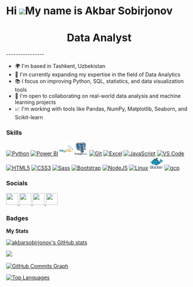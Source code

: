 


Hi ![](https://user-images.githubusercontent.com/18350557/176309783-0785949b-9127-417c-8b55-ab5a4333674e.gif)My name is Akbar Sobirjonov
========================================================================================================================================

<h1 align="center">Data Analyst</h1>
----------------

* 🌍 I'm based in Tashkent, Uzbekistan
* 🧠 I'm currently expanding my expertise in the field of Data Analytics
* 📚 I focus on improving Python, SQL, statistics, and data visualization tools
* 🤝 I'm open to collaborating on real-world data analysis and machine learning projects
* 📈 I'm working with tools like Pandas, NumPy, Matplotlib, Seaborn, and Scikit-learn

### Skills


<p align="left">
<a href="https://www.python.org/" target="_blank" rel="noreferrer"><img src="https://raw.githubusercontent.com/danielcranney/readme-generator/main/public/icons/skills/python-colored.svg" width="36" height="36" alt="Python" /></a>
<a href="https://app.powerbi.com/" target="_blank" rel="noreferrer"><img src="https://cdn-dynmedia-1.microsoft.com/is/image/microsoftcorp/Hero_BPI_icon1?resMode=sharp2&amp;op_usm=1.5,0.65,15,0&amp;wid=96&amp;hei=96&amp;qlt=100&amp;fmt=png-alpha&amp;fit=constrain" class=" " alt="Power BI" loading="lazy" data-oc="oce517" width="36" height="36" id="image-oce517"></a>
<a href="https://www.mysql.com/" target="_blank" rel="noreferrer"><img src="https://raw.githubusercontent.com/devicons/devicon/master/icons/mysql/mysql-original-wordmark.svg" alt="mysql" width="36" height="36" style="max-width: 100%;"></a>
<a href="https://www.postgresql.org/" target="_blank" rel="noreferrer"><img src="https://raw.githubusercontent.com/devicons/devicon/master/icons/postgresql/postgresql-original-wordmark.svg" alt="postgresql" width="36" height="36" style="max-width: 100%;"></a>
<a href="https://git-scm.com/" target="_blank" rel="noreferrer"><img src="https://raw.githubusercontent.com/danielcranney/readme-generator/main/public/icons/skills/git-colored.svg" width="36" height="36" alt="Git" /></a>
<a href="https://excel.cloud.microsoft/" target="_blank" rel="noreferrer"><img src="https://res.cdn.office.net/files/fabric-cdn-prod_20230815.002/assets/brand-icons/product/svg/excel_32x1.svg" class="fui-Image ___1jl6o6y fj3muxo f1akhkt f1aperda f1lxtadh f1fabniw f1ewtqcl f14t3ns0 f1xpi36y f137enl0" width="36" height="36" alt="Excel"></a>
<a href="https://developer.mozilla.org/en-US/docs/Web/JavaScript" target="_blank" rel="noreferrer"><img src="https://raw.githubusercontent.com/danielcranney/readme-generator/main/public/icons/skills/javascript-colored.svg" width="36" height="36" alt="JavaScript" /></a>
<a href="https://code.visualstudio.com/" target="_blank" rel="noreferrer"><img src="https://raw.githubusercontent.com/danielcranney/readme-generator/main/public/icons/skills/visualstudiocode.svg" width="36" height="36" alt="VS Code" /></a>
<a href="https://developer.mozilla.org/en-US/docs/Glossary/HTML5" target="_blank" rel="noreferrer"><img src="https://raw.githubusercontent.com/danielcranney/readme-generator/main/public/icons/skills/html5-colored.svg" width="36" height="36" alt="HTML5" /></a>
<a href="https://www.w3.org/TR/CSS/#css" target="_blank" rel="noreferrer"><img src="https://raw.githubusercontent.com/danielcranney/readme-generator/main/public/icons/skills/css3-colored.svg" width="36" height="36" alt="CSS3" /></a>
<a href="https://sass-lang.com/" target="_blank" rel="noreferrer"><img src="https://raw.githubusercontent.com/danielcranney/readme-generator/main/public/icons/skills/sass-colored.svg" width="36" height="36" alt="Sass" /></a>
<a href="https://getbootstrap.com/" target="_blank" rel="noreferrer"><img src="https://raw.githubusercontent.com/danielcranney/readme-generator/main/public/icons/skills/bootstrap-colored.svg" width="36" height="36" alt="Bootstrap" /></a>
<a href="https://nodejs.org/en/" target="_blank" rel="noreferrer"><img src="https://raw.githubusercontent.com/danielcranney/readme-generator/main/public/icons/skills/nodejs-colored.svg" width="36" height="36" alt="NodeJS" /></a>
<a href="https://www.linux.org" target="_blank" rel="noreferrer"><img src="https://raw.githubusercontent.com/danielcranney/readme-generator/main/public/icons/skills/linux-colored.svg" width="36" height="36" alt="Linux" /></a>
<a href="https://www.docker.com/" target="_blank" rel="noreferrer"><img src="https://raw.githubusercontent.com/devicons/devicon/master/icons/docker/docker-original-wordmark.svg" alt="docker" width="36" height="36" style="max-width: 100%;"></a>
<a href="https://cloud.google.com/" target="_blank" rel="noreferrer"><img src="https://camo.githubusercontent.com/d124825d0e0968226011ee97e6001d44a4844a75cc2a1a058cde8bf7791bea97/68747470733a2f2f7777772e766563746f726c6f676f2e7a6f6e652f6c6f676f732f676f6f676c655f636c6f75642f676f6f676c655f636c6f75642d69636f6e2e737667" alt="gcp" width="36" height="36" data-canonical-src="https://www.vectorlogo.zone/logos/google_cloud/google_cloud-icon.svg" style="max-width: 100%;"></a>
</p>


### Socials

<p align="left"> 
<a href="https://www.github.com/akbarsobirjonov" target="_blank" rel="noreferrer"> <picture> <source media="(prefers-color-scheme: dark)" srcset="https://raw.githubusercontent.com/danielcranney/readme-generator/main/public/icons/socials/github-dark.svg" /> <source media="(prefers-color-scheme: light)" srcset="https://raw.githubusercontent.com/danielcranney/readme-generator/main/public/icons/socials/github.svg" /> <img src="https://raw.githubusercontent.com/danielcranney/readme-generator/main/public/icons/socials/github.svg" width="32" height="32" /> </picture> </a> 
<a href="http://www.instagram.com/_akbar__shoh_" target="_blank" rel="noreferrer"> <picture> <source media="(prefers-color-scheme: dark)" srcset="https://raw.githubusercontent.com/danielcranney/readme-generator/main/public/icons/socials/instagram-dark.svg" /> <source media="(prefers-color-scheme: light)" srcset="https://raw.githubusercontent.com/danielcranney/readme-generator/main/public/icons/socials/instagram.svg" /> <img src="https://raw.githubusercontent.com/danielcranney/readme-generator/main/public/icons/socials/instagram.svg" width="32" height="32" /> </picture> </a>
<a href="https://t.me/sobirjonovakbar" target="_blank" rel="noreferrer"> <picture> <source media="(prefers-color-scheme: dark)" srcset="https://avatars.githubusercontent.com/u/6113871?s=200&amp;v=4" /> <source media="(prefers-color-scheme: light)" srcset="https://avatars.githubusercontent.com/u/6113871?s=200&amp;v=4" /> <img src="https://avatars.githubusercontent.com/u/6113871?s=200&amp;v=4" width="32" height="32" /> </picture> </a> 
<a href="https://www.threads.net/@_akbar__shoh_" target="_blank" rel="noreferrer"> <picture> <source media="(prefers-color-scheme: dark)" srcset="https://raw.githubusercontent.com/danielcranney/readme-generator/main/public/icons/socials/threads-dark.svg" /> <source media="(prefers-color-scheme: light)" srcset="https://raw.githubusercontent.com/danielcranney/readme-generator/main/public/icons/socials/threads.svg" /> <img src="https://raw.githubusercontent.com/danielcranney/readme-generator/main/public/icons/socials/threads.svg" width="32" height="32" /> </picture> </a></p>

### Badges

<b>My Stats</b>

<a href="http://www.github.com/akbarsobirjonov"><img src="https://github-readme-stats.vercel.app/api?username=akbarsobirjonov&show_icons=true&hide=&count_private=true&title_color=0891b2&text_color=ffffff&icon_color=0891b2&bg_color=1c1917&hide_border=true&show_icons=true" alt="akbarsobirjonov's GitHub stats" /></a>

<a href="http://www.github.com/akbarsobirjonov"><img src="https://github-readme-streak-stats.herokuapp.com/?user=akbarsobirjonov&stroke=ffffff&background=1c1917&ring=0891b2&fire=0891b2&currStreakNum=ffffff&currStreakLabel=0891b2&sideNums=ffffff&sideLabels=ffffff&dates=ffffff&hide_border=true" /></a>

<a href="http://www.github.com/akbarsobirjonov"><img src="https://github-readme-activity-graph.vercel.app/graph?username=akbarsobirjonov&bg_color=1c1917&color=ffffff&line=0891b2&point=ffffff&area_color=1c1917&area=true&hide_border=true&custom_title=GitHub%20Commits%20Graph" alt="GitHub Commits Graph" /></a>

<a href="https://github.com/akbarsobirjonov" align="left"><img src="https://github-readme-stats.vercel.app/api/top-langs/?username=akbarsobirjonov&langs_count=10&title_color=0891b2&text_color=ffffff&icon_color=0891b2&bg_color=1c1917&hide_border=true&locale=en&custom_title=Top%20%Languages" alt="Top Languages" /></a>


















<!--
**akbarsobirjonov/akbarsobirjonov** is a ✨ _special_ ✨ repository because its `README.md` (this file) appears on your GitHub profile.

Here are some ideas to get you started:

- 🔭 I’m currently working on ...
- 🌱 I’m currently learning ...
- 👯 I’m looking to collaborate on ...
- 🤔 I’m looking for help with ...
- 💬 Ask me about ...
- 📫 How to reach me: ...
- 😄 Pronouns: ...
- ⚡ Fun fact: ...
-->
